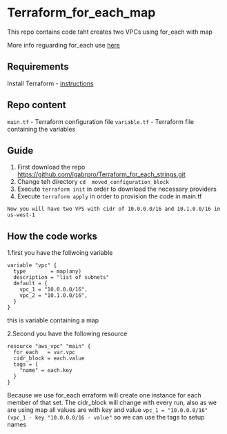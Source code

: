 # Terraform_for_each_map


This repo contains code taht creates two VPCs using for_each with map 

More info reguarding for_each use [here](https://www.terraform.io/language/meta-arguments/for_each)

## Requirements
Install Terraform - [instructions](https://www.terraform.io/downloads)

## Repo content 
```main.tf``` - Terraform configuration file
```variable.tf``` - Terraform file containing the variables

## Guide
1. First download the repo https://github.com/igabrpro/Terraform_for_each_strings.git
2. Change teh directory ```cd  moved_configuration_block```
3. Execute ```terraform init``` in order to download the necessary providers
4. Execute ```terraform apply``` in order to provision the code in main.tf

```
Now you will have two VPS with cidr of 10.0.0.0/16 and 10.1.0.0/16 in us-west-1
```

## How the code works
1.first you have the follwoing variable 
```
variable "vpc" {
  type        = map(any)
  description = "list of subnets"
  default = {
    vpc_1 = "10.0.0.0/16",
    vpc_2 = "10.1.0.0/16",
  }
}
```
this is variable containing a map

2.Second you have the following resource
```
resource "aws_vpc" "main" {
  for_each   = var.vpc
  cidr_block = each.value
  tags = {
    "name" = each.key
  }
}
```
Because we use for_each erraform will create one instance for each member of that set. The cidr_block will change with every run, also as we are using map all values are with key and value ```vpc_1 = "10.0.0.0/16" (vpc_1 - key "10.0.0.0/16 - value"``` so we can use the tags to setup names 

